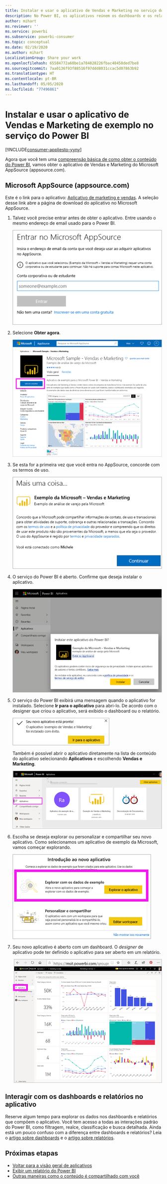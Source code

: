 ```yaml
---
title: Instalar e usar o aplicativo de Vendas e Marketing no serviço do Power BI
description: No Power BI, os aplicativos reúnem os dashboards e os relatórios relacionados em um só local. Instale o aplicativo de Vendas e Marketing por meio do AppSource.
author: mihart
ms.reviewer: ''
ms.service: powerbi
ms.subservice: powerbi-consumer
ms.topic: conceptual
ms.date: 02/19/2020
ms.author: mihart
LocalizationGroup: Share your work
ms.openlocfilehash: 65584772a60be1a784828226fbac48458ded7be8
ms.sourcegitcommit: 7aa0136f93f88516f97ddd8031ccac5d07863b92
ms.translationtype: HT
ms.contentlocale: pt-BR
ms.lasthandoff: 05/05/2020
ms.locfileid: "77496861"
---
```

# <a name="install-and-use-the-sample-sales-and-marketing-app-in-the-power-bi-service"></a>Instalar e usar o aplicativo de Vendas e Marketing de exemplo no serviço do Power BI

[!INCLUDE[consumer-appliesto-yyny](../includes/consumer-appliesto-yyny.md)]

Agora que você tem uma [compreensão básica de como obter o conteúdo do Power BI](end-user-app-view.md), vamos obter o aplicativo de Vendas e Marketing do Microsoft AppSource (appsource.com). 


## <a name="microsoft-appsource-appsourcecom"></a>Microsoft AppSource (appsource.com)
Este é o link para o aplicativo: [Aplicativo de marketing e vendas](https://appsource.microsoft.com/product/power-bi/microsoft-retail-analysis-sample.salesandmarketingsample?tab=Overview). A seleção desse link abre a página de download do aplicativo no Microsoft AppSource. 

1. Talvez você precise entrar antes de obter o aplicativo. Entre usando o mesmo endereço de email usado para o Power BI. 

    ![Tela de entrada do AppSource  ](./media/end-user-app-marketing/power-bi-sign-in.png)

2. Selecione **Obter agora**. 

    ![Site do AppSource com aplicativos do Power BI selecionados  ](./media/end-user-app-marketing/power-bi-get-now.png)


3. Se esta for a primeira vez que você entra no AppSource, concorde com os termos de uso. 

    ![Tela de termos de uso do AppSource  ](./media/end-user-app-marketing/power-bi-term.png)


4. O serviço do Power BI é aberto. Confirme que deseja instalar o aplicativo.

    ![Instalar este aplicativo?  ](./media/end-user-apps/power-bi-app-install.png)

5. O serviço do Power BI exibirá uma mensagem quando o aplicativo for instalado. Selecione **Ir para o aplicativo** para abri-lo. De acordo com o designer que criou o aplicativo, será exibido o dashboard ou o relatório.

    ![Aplicativo instalado ](./media/end-user-apps/power-bi-app-ready.png)

    Também é possível abrir o aplicativo diretamente na lista de conteúdo do aplicativo selecionando **Aplicativos** e escolhendo **Vendas e Marketing**.

    ![Aplicativos no Power BI](./media/end-user-apps/power-bi-apps.png)


6. Escolha se deseja explorar ou personalizar e compartilhar seu novo aplicativo. Como selecionamos um aplicativo de exemplo da Microsoft, vamos começar explorando. 

    ![Explorar com os dados de exemplo](./media/end-user-apps/power-bi-explore.png)

7.  Seu novo aplicativo é aberto com um dashboard. O *designer* de aplicativo pode ter definido o aplicativo para ser aberto em um relatório.  

    ![Explorar com os dados de exemplo](./media/end-user-apps/power-bi-new-app.png)




## <a name="interact-with-the-dashboards-and-reports-in-the-app"></a>Interagir com os dashboards e relatórios no aplicativo
Reserve algum tempo para explorar os dados nos dashboards e relatórios que compõem o aplicativo. Você tem acesso a todas as interações padrão do Power BI, como filtragem, realce, classificação e busca detalhada.  Ainda está um pouco confuso com a diferença entre dashboards e relatórios?  Leia o [artigo sobre dashboards](end-user-dashboards.md) e o [artigo sobre relatórios](end-user-reports.md).  




## <a name="next-steps"></a>Próximas etapas
* [Voltar para a visão geral de aplicativos](end-user-apps.md)
* [Exibir um relatório do Power BI](end-user-report-open.md)
* [Outras maneiras como o conteúdo é compartilhado com você](end-user-shared-with-me.md)
